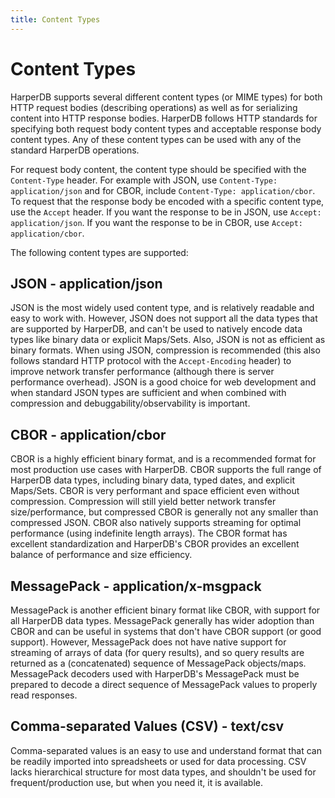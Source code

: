 ```yaml
---
title: Content Types
---
```


# Content Types

HarperDB supports several different content types (or MIME types) for both HTTP request bodies (describing operations) as well as for serializing content into HTTP response bodies. HarperDB follows HTTP standards for specifying both request body content types and acceptable response body content types. Any of these content types can be used with any of the standard HarperDB operations.

For request body content, the content type should be specified with the `Content-Type` header. For example with JSON, use `Content-Type: application/json` and for CBOR, include `Content-Type: application/cbor`. To request that the response body be encoded with a specific content type, use the `Accept` header. If you want the response to be in JSON, use `Accept: application/json`. If you want the response to be in CBOR, use `Accept: application/cbor`.

The following content types are supported:

## JSON - application/json

JSON is the most widely used content type, and is relatively readable and easy to work with. However, JSON does not support all the data types that are supported by HarperDB, and can't be used to natively encode data types like binary data or explicit Maps/Sets. Also, JSON is not as efficient as binary formats. When using JSON, compression is recommended (this also follows standard HTTP protocol with the `Accept-Encoding` header) to improve network transfer performance (although there is server performance overhead). JSON is a good choice for web development and when standard JSON types are sufficient and when combined with compression and debuggability/observability is important.

## CBOR - application/cbor

CBOR is a highly efficient binary format, and is a recommended format for most production use cases with HarperDB. CBOR supports the full range of HarperDB data types, including binary data, typed dates, and explicit Maps/Sets. CBOR is very performant and space efficient even without compression. Compression will still yield better network transfer size/performance, but compressed CBOR is generally not any smaller than compressed JSON. CBOR also natively supports streaming for optimal performance (using indefinite length arrays). The CBOR format has excellent standardization and HarperDB's CBOR provides an excellent balance of performance and size efficiency.

## MessagePack - application/x-msgpack

MessagePack is another efficient binary format like CBOR, with support for all HarperDB data types. MessagePack generally has wider adoption than CBOR and can be useful in systems that don't have CBOR support (or good support). However, MessagePack does not have native support for streaming of arrays of data (for query results), and so query results are returned as a (concatenated) sequence of MessagePack objects/maps. MessagePack decoders used with HarperDB's MessagePack must be prepared to decode a direct sequence of MessagePack values to properly read responses.

## Comma-separated Values (CSV) - text/csv

Comma-separated values is an easy to use and understand format that can be readily imported into spreadsheets or used for data processing. CSV lacks hierarchical structure for most data types, and shouldn't be used for frequent/production use, but when you need it, it is available.

